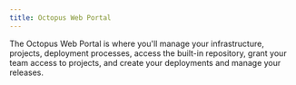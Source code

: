 ```yaml
---
title: Octopus Web Portal
---
```


The Octopus Web Portal is where you'll manage your infrastructure, projects, deployment processes, access the built-in repository, grant your team access to projects, and create your deployments and manage your releases.
